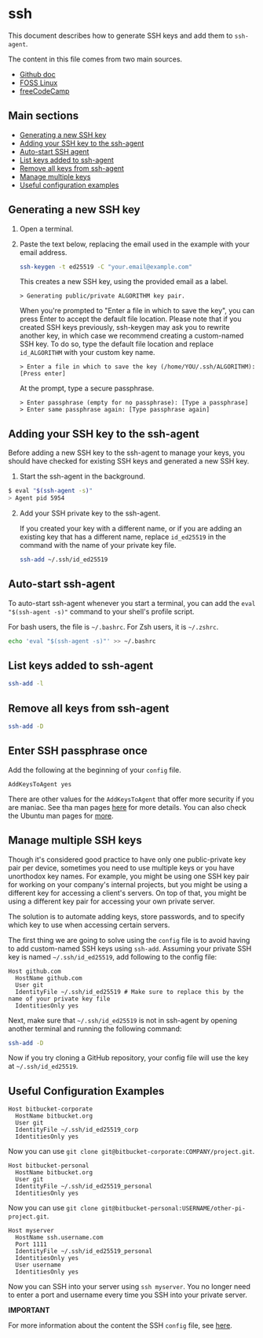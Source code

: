 # ssh

This document describes how to generate SSH keys and add them to `ssh-agent`.

The content in this file comes from two main sources.
- [Github doc](https://docs.github.com/en/authentication/connecting-to-github-with-ssh)
- [FOSS Linux](https://www.fosslinux.com/122405/how-to-install-and-use-ssh-agent-on-ubuntu.htm)
- [freeCodeCamp](https://www.freecodecamp.org/news/the-ultimate-guide-to-ssh-setting-up-ssh-keys/)

## Main sections

- [Generating a new SSH key](#generating-a-new-ssh-key)
- [Adding your SSH key to the ssh-agent](#adding-your-ssh-key-to-the-ssh-agent)
- [Auto-start SSH agent](#auto-start-ssh-agent)
- [List keys added to ssh-agent](#list-keys-added-to-ssh-agent)
- [Remove all keys from ssh-agent](#remove-all-keys-from-ssh-agent)
- [Manage multiple keys](#manage-multiple-ssh-keys)
- [Useful configuration examples](#useful-configuration-examples)

## Generating a new SSH key

1. Open a terminal.

2. Paste the text below, replacing the email used in the example with your email address.

    ```sh
    ssh-keygen -t ed25519 -C "your.email@example.com"
    ```

    This creates a new SSH key, using the provided email as a label.

    ```
    > Generating public/private ALGORITHM key pair.
    ```

    When you're prompted to "Enter a file in which to save the key", you can press Enter to accept the default file location.
    Please note that if you created SSH keys previously, ssh-keygen may ask you to rewrite another key, in which case we
    recommend creating a custom-named SSH key. To do so, type the default file location and replace `id_ALGORITHM` with your
    custom key name.

    ```
    > Enter a file in which to save the key (/home/YOU/.ssh/ALGORITHM):[Press enter]
    ```

    At the prompt, type a secure passphrase.

    ```
    > Enter passphrase (empty for no passphrase): [Type a passphrase]
    > Enter same passphrase again: [Type passphrase again]
    ```

## Adding your SSH key to the ssh-agent

Before adding a new SSH key to the ssh-agent to manage your keys, you should have checked for existing SSH keys and generated
a new SSH key. 

1. Start the ssh-agent in the background.

  ```sh
  $ eval "$(ssh-agent -s)"
  > Agent pid 5954
  ```

2. Add your SSH private key to the ssh-agent.

    If you created your key with a different name, or if you are adding an existing key that has a different name, replace `id_ed25519` in the command with the name of your private key file.

    ```sh
    ssh-add ~/.ssh/id_ed25519
    ```

## Auto-start ssh-agent

To auto-start ssh-agent whenever you start a terminal, you can add the `eval "$(ssh-agent -s)"` command to your shell's
profile script.

For bash users, the file is `~/.bashrc`. For Zsh users, it is `~/.zshrc`.

```sh
echo 'eval "$(ssh-agent -s)"' >> ~/.bashrc
```

## List keys added to ssh-agent

```sh
ssh-add -l
```

## Remove all keys from ssh-agent

```sh
ssh-add -D
```

## Enter SSH passphrase once

Add the following at the beginning of your `config` file.

```
AddKeysToAgent yes
```

There are other values for the `AddKeysToAgent` that offer more security if you are maniac. See tha man pages
[here](https://man.openbsd.org/ssh_config.5#AddKeysToAgent) for more details. You can also check the Ubuntu man pages
for [more](https://manpages.ubuntu.com/manpages/trusty/en/man5/sshd_config.5.html). 

## Manage multiple SSH keys

Though it's considered good practice to have only one public-private key pair per device, sometimes you need to use
multiple keys or you have unorthodox key names. For example, you might be using one SSH key pair for working on your
company's internal projects, but you might be using a different key for accessing a client's servers. On top of that,
you might be using a different key pair for accessing your own private server.

The solution is to automate adding keys, store passwords, and to specify which key to use when accessing certain servers.

The first thing we are going to solve using the `config` file is to avoid having to add custom-named SSH keys using `ssh-add`. Assuming your private SSH key is named `~/.ssh/id_ed25519`, add following to the config file:

```
Host github.com
  HostName github.com
  User git
  IdentityFile ~/.ssh/id_ed25519 # Make sure to replace this by the name of your private key file
  IdentitiesOnly yes
```

Next, make sure that `~/.ssh/id_ed25519` is not in ssh-agent by opening another terminal and running the following command:

```sh
ssh-add -D
```

Now if you try cloning a GitHub repository, your config file will use the key at `~/.ssh/id_ed25519`.

## Useful Configuration Examples

```
Host bitbucket-corporate
  HostName bitbucket.org
  User git
  IdentityFile ~/.ssh/id_ed25519_corp
  IdentitiesOnly yes
```

Now you can use `git clone git@bitbucket-corporate:COMPANY/project.git`.

```
Host bitbucket-personal
  HostName bitbucket.org
  User git
  IdentityFile ~/.ssh/id_ed25519_personal
  IdentitiesOnly yes
```

Now you can use `git clone git@bitbucket-personal:USERNAME/other-pi-project.git`.

```
Host myserver
  HostName ssh.username.com
  Port 1111
  IdentityFile ~/.ssh/id_ed25519_personal
  IdentitiesOnly yes
  User username
  IdentitiesOnly yes
```

Now you can SSH into your server using `ssh myserver`. You no longer need to enter a port and username every time
you SSH into your private server.

**IMPORTANT**

For more information about the content the SSH `config` file, see [here](https://www.ssh.com/academy/ssh/config).
